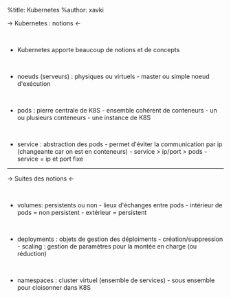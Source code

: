 %title: Kubernetes 
%author: xavki




-> Kubernetes : notions <-


<br>

* Kubernetes apporte beaucoup de notions et de concepts


<br>

* noeuds (serveurs) : physiques ou virtuels
		- master ou simple noeud d'exécution

<br>

* pods : pierre centrale de K8S
		- ensemble cohérent de conteneurs
		- un ou plusieurs conteneurs
		- une instance de K8S

<br>

* service : abstraction des pods
		- permet d'éviter la communication par ip (changeante car on est en conteneurs)
		- service > ip/port > pods
		- service = ip et port fixe


----------------------------------------------------------------------


-> Suites des notions <-



<br>

* volumes: persistents ou non
		- lieux d'échanges entre pods
		- intérieur de pods = non persistent
		- extérieur = persistent

<br>

* deployments : objets de gestion des déploiments
		- création/suppression
		- scaling : gestion de paramètres pour la montée en charge (ou réduction)

<br>

* namespaces : cluster virtuel (ensemble de services)
		- sous ensemble pour cloisonner dans K8S

